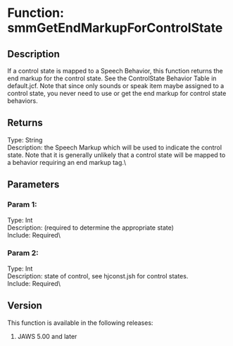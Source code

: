 # Function: smmGetEndMarkupForControlState

## Description

If a control state is mapped to a Speech Behavior, this function returns
the end markup for the control state. See the ControlState Behavior
Table in default.jcf. Note that since only sounds or speak item maybe
assigned to a control state, you never need to use or get the end markup
for control state behaviors.

## Returns

Type: String\
Description: the Speech Markup which will be used to indicate the
control state. Note that it is generally unlikely that a control state
will be mapped to a behavior requiring an end markup tag.\

## Parameters

### Param 1:

Type: Int\
Description: (required to determine the appropriate state)\
Include: Required\

### Param 2:

Type: Int\
Description: state of control, see hjconst.jsh for control states.\
Include: Required\

## Version

This function is available in the following releases:

1.  JAWS 5.00 and later
